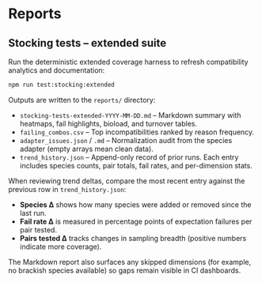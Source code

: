 # Reports

## Stocking tests – extended suite

Run the deterministic extended coverage harness to refresh compatibility analytics and documentation:

```bash
npm run test:stocking:extended
```

Outputs are written to the `reports/` directory:

- `stocking-tests-extended-YYYY-MM-DD.md` – Markdown summary with heatmaps, fail highlights, bioload, and turnover tables.
- `failing_combos.csv` – Top incompatibilities ranked by reason frequency.
- `adapter_issues.json` / `.md` – Normalization audit from the species adapter (empty arrays mean clean data).
- `trend_history.json` – Append-only record of prior runs. Each entry includes species counts, pair totals, fail rates, and per-dimension stats.

When reviewing trend deltas, compare the most recent entry against the previous row in `trend_history.json`:

- **Species Δ** shows how many species were added or removed since the last run.
- **Fail rate Δ** is measured in percentage points of expectation failures per pair tested.
- **Pairs tested Δ** tracks changes in sampling breadth (positive numbers indicate more coverage).

The Markdown report also surfaces any skipped dimensions (for example, no brackish species available) so gaps remain visible in CI dashboards.
